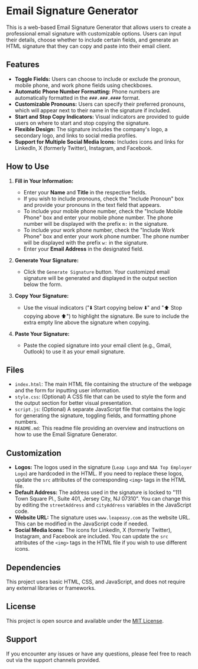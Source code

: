# Email Signature Generator

This is a web-based Email Signature Generator that allows users to create a professional email signature with customizable options. Users can input their details, choose whether to include certain fields, and generate an HTML signature that they can copy and paste into their email client.

## Features

- **Toggle Fields:** Users can choose to include or exclude the pronoun, mobile phone, and work phone fields using checkboxes.
- **Automatic Phone Number Formatting:** Phone numbers are automatically formatted in the `###.###.####` format.
- **Customizable Pronouns:** Users can specify their preferred pronouns, which will appear next to their name in the signature if included.
- **Start and Stop Copy Indicators:** Visual indicators are provided to guide users on where to start and stop copying the signature.
- **Flexible Design:** The signature includes the company's logo, a secondary logo, and links to social media profiles.
- **Support for Multiple Social Media Icons:** Includes icons and links for LinkedIn, X (formerly Twitter), Instagram, and Facebook.

## How to Use

1. **Fill in Your Information:**
   - Enter your **Name** and **Title** in the respective fields.
   - If you wish to include pronouns, check the "Include Pronoun" box and provide your pronouns in the text field that appears.
   - To include your mobile phone number, check the "Include Mobile Phone" box and enter your mobile phone number. The phone number will be displayed with the prefix `m:` in the signature.
   - To include your work phone number, check the "Include Work Phone" box and enter your work phone number. The phone number will be displayed with the prefix `w:` in the signature.
   - Enter your **Email Address** in the designated field.

2. **Generate Your Signature:**
   - Click the `Generate Signature` button. Your customized email signature will be generated and displayed in the output section below the form.

3. **Copy Your Signature:**
   - Use the visual indicators ("⬇️ Start copying below ⬇️" and "⬆️ Stop copying above ⬆️") to highlight the signature. Be sure to include the extra empty line above the signature when copying.

4. **Paste Your Signature:**
   - Paste the copied signature into your email client (e.g., Gmail, Outlook) to use it as your email signature.

## Files

- `index.html`: The main HTML file containing the structure of the webpage and the form for inputting user information.
- `style.css`: (Optional) A CSS file that can be used to style the form and the output section for better visual presentation.
- `script.js`: (Optional) A separate JavaScript file that contains the logic for generating the signature, toggling fields, and formatting phone numbers.
- `README.md`: This readme file providing an overview and instructions on how to use the Email Signature Generator.

## Customization

- **Logos:** The logos used in the signature (`Leap Logo` and `NAA Top Employer Logo`) are hardcoded in the HTML. If you need to replace these logos, update the `src` attributes of the corresponding `<img>` tags in the HTML file.
- **Default Address:** The address used in the signature is locked to "111 Town Square Pl., Suite 401, Jersey City, NJ 07310". You can change this by editing the `streetAddress` and `cityAddress` variables in the JavaScript code.
- **Website URL:** The signature uses `www.leapeasy.com` as the website URL. This can be modified in the JavaScript code if needed.
- **Social Media Icons:** The icons for LinkedIn, X (formerly Twitter), Instagram, and Facebook are included. You can update the `src` attributes of the `<img>` tags in the HTML file if you wish to use different icons.

## Dependencies

This project uses basic HTML, CSS, and JavaScript, and does not require any external libraries or frameworks.

## License

This project is open source and available under the [MIT License](LICENSE).

## Support

If you encounter any issues or have any questions, please feel free to reach out via the support channels provided.
